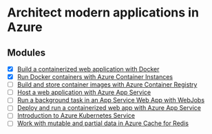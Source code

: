 # Architect modern applications in Azure


## Modules

- [x] [Build a containerized web application with Docker](https://docs.microsoft.com/en-us/learn/modules/intro-to-containers/)
- [x] [Run Docker containers with Azure Container Instances](https://docs.microsoft.com/en-us/learn/modules/run-docker-with-azure-container-instances/)
- [ ] [Build and store container images with Azure Container Registry](https://docs.microsoft.com/en-us/learn/modules/build-and-store-container-images/)
- [ ] [Host a web application with Azure App Service](https://docs.microsoft.com/en-us/learn/modules/host-a-web-app-with-azure-app-service/)
- [ ] [Run a background task in an App Service Web App with WebJobs](https://docs.microsoft.com/en-us/learn/modules/run-web-app-background-task-with-webjobs/)
- [ ] [Deploy and run a containerized web app with Azure App Service](https://docs.microsoft.com/en-us/learn/modules/deploy-run-container-app-service/)
- [ ] [Introduction to Azure Kubernetes Service](https://docs.microsoft.com/en-us/learn/modules/intro-to-azure-kubernetes-service/)
- [ ] [Work with mutable and partial data in Azure Cache for Redis](https://docs.microsoft.com/en-us/learn/modules/work-with-mutable-and-partial-data-in-a-redis-cache/)

